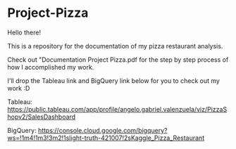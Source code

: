 # Project-Pizza

Hello there! 

This is a repository for the documentation of my pizza restaurant analysis.

Check out "Documentation Project Pizza.pdf for the step by step process of how I accomplished my work.

I'll drop the Tableau link and BigQuery link below for you to check out my work :D


Tableau: https://public.tableau.com/app/profile/angelo.gabriel.valenzuela/viz/PizzaShopv2/SalesDashboard

BigQuery: https://console.cloud.google.com/bigquery?ws=!1m4!1m3!3m2!1slight-truth-421007!2sKaggle_Pizza_Restaurant
